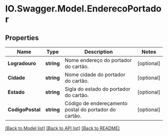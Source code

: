 # IO.Swagger.Model.EnderecoPortador
## Properties

Name | Type | Description | Notes
------------ | ------------- | ------------- | -------------
**Logradouro** | **string** | Nome endereço do portador do cartão. | [optional] 
**Cidade** | **string** | Nome cidade do portador do cartão. | [optional] 
**Estado** | **string** | Sigla do estado do portador do cartão. | [optional] 
**CodigoPostal** | **string** | Código de endereçamento postal do portador do cartão. | [optional] 

[[Back to Model list]](../README.md#documentation-for-models) [[Back to API list]](../README.md#documentation-for-api-endpoints) [[Back to README]](../README.md)

